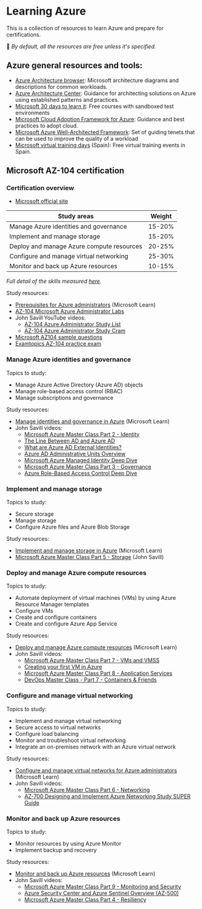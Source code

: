 # Learning Azure

This is a collection of resources to learn Azure and prepare for certifications. 

:pushpin: *By default, all the resources are free unless it's specified.*

## Azure general resources and tools:
* [Azure Architecture browser](https://docs.microsoft.com/en-us/azure/architecture/browse/): Microsoft architecture diagrams and descriptions for common workloads.
* [Azure Architecture Center](https://docs.microsoft.com/azure/architecture/): Guidance for architecting solutions on Azure using established patterns and practices.
* [Microsoft 30 days to learn it](https://developer.microsoft.com/offers/30-days-to-learn-it): Free courses with sandboxed test environments
* [Microsoft Cloud Adoption Framework for Azure](https://docs.microsoft.com/azure/cloud-adoption-framework/): Guidance and best practices to adopt cloud.
* [Microsoft Azure Well-Architected Framework](https://docs.microsoft.com/azure/architecture/framework/): Set of guiding tenets that can be used to improve the quality of a workload
* [Microsoft virtual training days](https://www.microsoft.com/es-es/training-days) (Spain): Free virtual training events in Spain.

## Microsoft AZ-104 certification
### Certification overview
* [Microsoft official site](https://docs.microsoft.com/en-us/learn/certifications/exams/az-104)


| Study areas | Weight |
|---|---|
| Manage Azure identities and governance | 15-20% |
| Implement and manage storage | 15-20% |
| Deploy and manage Azure compute resources | 20-25% |
| Configure and manage virtual networking | 25-30% |
| Monitor and back up Azure resources | 10-15% |

*Full detail of the skills measured [here](https://query.prod.cms.rt.microsoft.com/cms/api/am/binary/RE4pCWy).*


Study resources:
* [Prerequisites for Azure administrators](https://docs.microsoft.com/en-us/learn/paths/az-104-administrator-prerequisites/) (Microsoft Learn)
* [AZ-104 Microsoft Azure Administrator Labs](https://microsoftlearning.github.io/AZ-104-MicrosoftAzureAdministrator/)
* John Savill YouTube videos:
  * [AZ-104 Azure Administrator Study List](https://www.youtube.com/playlist?list=PLlVtbbG169nGlGPWs9xaLKT1KfwqREHbs)
  * [AZ-104 Azure Administrator Study Cram](https://www.youtube.com/watch?v=VOod_VNgdJk&list=PLlVtbbG169nGlGPWs9xaLKT1KfwqREHbs&index=2&t=995s)
* [Microsoft AZ104 sample questions](https://query.prod.cms.rt.microsoft.com/cms/api/am/binary/RWSOFn)
* [Examtopics AZ-104 practice exam](https://www.examtopics.com/exams/microsoft/az-104/)

### Manage Azure identities and governance

Topics to study:
* Manage Azure Active Directory (Azure AD) objects
* Manage role-based access control (RBAC)
* Manage subscriptions and governance

Study resources:
* [Manage identities and governance in Azure](https://docs.microsoft.com/en-us/learn/paths/az-104-manage-identities-governance/) (Microsoft Learn)
* John Savill videos:
  * [Microsoft Azure Master Class Part 2 - Identity](https://www.youtube.com/watch?v=Jd3IzN9x2as&list=PLlVtbbG169nGlGPWs9xaLKT1KfwqREHbs&index=8)
  * [The Line Between AD and Azure AD](https://www.youtube.com/watch?v=uts0oy8NlUs&list=PLlVtbbG169nGlGPWs9xaLKT1KfwqREHbs&index=9)
  * [What are Azure AD External Identities?](https://www.youtube.com/watch?v=9P10hgPDRZg&list=PLlVtbbG169nGlGPWs9xaLKT1KfwqREHbs&index=10)
  * [Azure AD Administrative Units Overview](https://www.youtube.com/watch?v=1-x86jJuK7c&list=PLlVtbbG169nGlGPWs9xaLKT1KfwqREHbs&index=11)
  * [Microsoft Azure Managed Identity Deep Dive](https://www.youtube.com/watch?v=rC1TV0_sIrM&list=PLlVtbbG169nGlGPWs9xaLKT1KfwqREHbs&index=13)
  * [Microsoft Azure Master Class Part 3 - Governance](https://www.youtube.com/watch?v=cIh_Nfl67T0&list=PLlVtbbG169nGlGPWs9xaLKT1KfwqREHbs&index=14)
  * [Azure Role-Based Access Control Deep Dive](https://www.youtube.com/watch?v=qFoHDTxkQII&list=PLlVtbbG169nGlGPWs9xaLKT1KfwqREHbs&index=15)

### Implement and manage storage

Topics to study:
* Secure storage
* Manage storage
* Configure Azure files and Azure Blob Storage

Study resources:
* [Implement and manage storage in Azure](https://docs.microsoft.com/en-us/learn/paths/az-104-manage-storage/) (Microsoft Learn)
* [Microsoft Azure Master Class Part 5 - Storage](https://www.youtube.com/watch?v=ZNuzmUKt6IE&list=PLlVtbbG169nGlGPWs9xaLKT1KfwqREHbs&index=18&t=1s) (John Savill)

### Deploy and manage Azure compute resources

Topics to study:
* Automate deployment of virtual machines (VMs) by using Azure Resource Manager templates
* Configure VMs
* Create and configure containers
* Create and configure Azure App Service

Study resources:
* [Deploy and manage Azure compute resources](https://docs.microsoft.com/en-us/learn/paths/az-104-manage-compute-resources/) (Microsoft Learn) 
* John Savill videos:
  * [Microsoft Azure Master Class Part 7 - VMs and VMSS](https://www.youtube.com/watch?v=LLhzCgIJMdo&list=PLlVtbbG169nGlGPWs9xaLKT1KfwqREHbs&index=21)
  * [Creating your first VM in Azure](https://www.youtube.com/watch?v=K-FQXgVZyl0&list=PLlVtbbG169nGlGPWs9xaLKT1KfwqREHbs&index=22)
  * [Microsoft Azure Master Class Part 8 - Application Services](https://www.youtube.com/watch?v=_E73_SQN8ZU&list=PLlVtbbG169nGlGPWs9xaLKT1KfwqREHbs&index=23)
  * [DevOps Master Class - Part 7 - Containers & Friends](https://www.youtube.com/watch?v=r6YIlPEC4y4&list=PLlVtbbG169nGlGPWs9xaLKT1KfwqREHbs&index=24)


### Configure and manage virtual networking

Topics to study:
* Implement and manage virtual networking
* Secure access to virtual networks
* Configure load balancing
* Monitor and troubleshoot virtual networking
* Integrate an on-premises network with an Azure virtual network

Study resources:
* [Configure and manage virtual networks for Azure administrators](https://docs.microsoft.com/en-us/learn/paths/az-104-manage-virtual-networks/) (Microsoft Learn) 
* John Savill videos:
  * [Microsoft Azure Master Class Part 6 - Networking](https://www.youtube.com/watch?v=K8ePZdLfU7M&list=PLlVtbbG169nGlGPWs9xaLKT1KfwqREHbs&index=19)
  * [AZ-700 Designing and Implement Azure Networking Study SUPER Guide](https://www.youtube.com/watch?v=nVZYDhB_M64&list=PLlVtbbG169nGlGPWs9xaLKT1KfwqREHbs&index=20&t=1s)

### Monitor and back up Azure resources

Topics to study:
* Monitor resources by using Azure Monitor
* Implement backup and recovery

Study resources:
* [Monitor and back up Azure resources](https://docs.microsoft.com/en-us/learn/paths/az-104-monitor-backup-resources/) (Microsoft Learn) 
* John Savill videos:
  * [Microsoft Azure Master Class Part 9 - Monitoring and Security](https://www.youtube.com/watch?v=hTS8jXEX_88&list=PLlVtbbG169nGlGPWs9xaLKT1KfwqREHbs&index=25)
  * [Azure Security Center and Azure Sentinel Overview (AZ-500)](https://www.youtube.com/watch?v=rE-qgIgDCq8&list=PLlVtbbG169nGlGPWs9xaLKT1KfwqREHbs&index=26)
  * [Microsoft Azure Master Class Part 4 - Resiliency](https://www.youtube.com/watch?v=zLMXu4rtlEk)